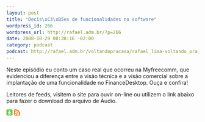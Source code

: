 ```yaml
--- 
layout: post
title: "Decis\xC3\xB5es de funcionalidades no software"
wordpress_id: 266
wordpress_url: http://rafael.adm.br/?p=266
date: 2008-10-29 00:38:16 -02:00
category: podcast
podcast: http://rafael.adm.br/voltandopracasa/rafael_lima-voltando_pra_casa-0030.mp3
---
```

Neste episódio eu conto um caso real que ocorreu na Myfreecomm, que evidenciou a diferença entre a visão técnica e a visão comercial sobre a implantação de uma funcionalidade no FinanceDesktop. Ouça e confira!

Leitores de feeds, visitem o site para ouvir on-line ou utilizem o link abaixo para fazer o download do arquivo de Áudio.

<a class="noborder" href="http://rafael.adm.br/voltandopracasa/rafael_lima-voltando_pra_casa-0030.mp3" title="Download"><img src="/images/download_green.gif" border="0" alt="Download" /></a> <a class="noborder" href="http://feeds.feedburner.com/rafael_lima_podcast" title="RSS"><img src="/images/icn-feed-16x16.png" border="0" alt="RSS" /></a>

